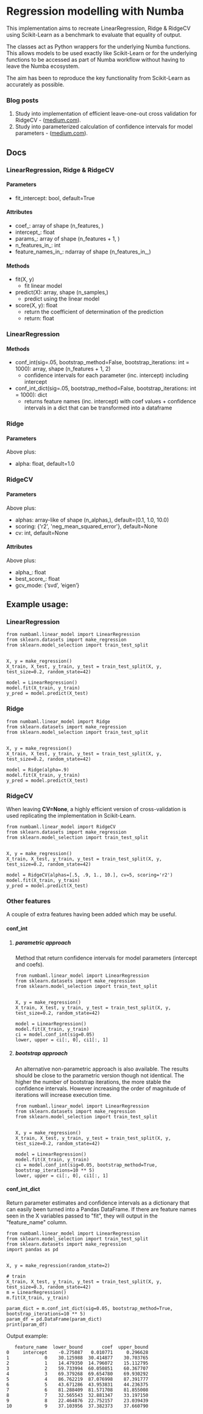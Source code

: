 # Regression modelling with Numba

This implementation aims to recreate LinearRegression, Ridge & RidgeCV using Scikit-Learn as a benchmark to evaluate that equality of output.

The classes act as Python wrappers for the underlying Numba functions. This allows models to be used
exactly like Scikit-Learn or for the underlying functions to be accessed as part of Numba workflow without having to leave the Numba ecosystem.

The aim has been to reproduce the key functionality from Scikit-Learn as accurately as possible.

### Blog posts
1. Study into implementation of efficient leave-one-out cross validation for RidgeCV - 
([medium.com](https://medium.com/@jcatankard_76170/efficient-leave-one-out-cross-validation-f1dee3b68dfe)).
2. Study into parameterized calculation of confidence intervals for model parameters - 
([medium.com](https://medium.com/@jcatankard_76170/linear-regression-parameter-confidence-intervals-228f0be5ea82)).

## Docs
### LinearRegression, Ridge & RidgeCV
#### Parameters
 - fit_intercept: bool, default=True
#### Attributes
 - coef_: array of shape (n_features, )
 - intercept_: float
 - params_: array of shape (n_features + 1, )
 - n_features_in_: int
 - feature_names_in_: ndarray of shape (n_features_in_,)
#### Methods
 - fit(X, y)
   - fit linear model
 - predict(X): array, shape (n_samples,)
   - predict using the linear model
 - score(X, y): float
   - return the coefficient of determination of the prediction
   - return: float

### LinearRegression
#### Methods
 - conf_int(sig=.05, bootstrap_method=False, bootstrap_iterations: int = 1000): array, shape (n_features + 1, 2)
   - confidence intervals for each parameter (inc. intercept) including intercept
 - conf_int_dict(sig=.05, bootstrap_method=False, bootstrap_iterations: int = 1000): dict
   - returns feature names (inc. intercept) with coef values + confidence intervals in a dict that can be transformed into a dataframe

### Ridge
#### Parameters
Above plus:
 - alpha: float, default=1.0

### RidgeCV
#### Parameters
Above plus:
 - alphas: array-like of shape (n_alphas,), default=(0.1, 1.0, 10.0)
 - scoring: {'r2', 'neg_mean_squared_error'}, default=None
 - cv: int, default=None
#### Attributes
Above plus:
 - alpha_: float
 - best_score_: float
 - gcv_mode: {‘svd’, ‘eigen’}

## Example usage:

### LinearRegression

```
from numbaml.linear_model import LinearRegression
from sklearn.datasets import make_regression
from sklearn.model_selection import train_test_split


X, y = make_regression()
X_train, X_test, y_train, y_test = train_test_split(X, y, test_size=0.2, random_state=42)

model = LinearRegression()
model.fit(X_train, y_train)
y_pred = model.predict(X_test)
```

### Ridge

```
from numbaml.linear_model import Ridge
from sklearn.datasets import make_regression
from sklearn.model_selection import train_test_split


X, y = make_regression()
X_train, X_test, y_train, y_test = train_test_split(X, y, test_size=0.2, random_state=42)

model = Ridge(alpha=.9)
model.fit(X_train, y_train)
y_pred = model.predict(X_test)
```

### RidgeCV

When leaving **CV=None**,
a highly efficient version of cross-validation is used replicating the implementation in Scikit-Learn.

```
from numbaml.linear_model import RidgeCV
from sklearn.datasets import make_regression
from sklearn.model_selection import train_test_split


X, y = make_regression()
X_train, X_test, y_train, y_test = train_test_split(X, y, test_size=0.2, random_state=42)

model = RidgeCV(alphas=[.5, .9, 1., 10.], cv=5, scoring='r2')
model.fit(X_train, y_train)
y_pred = model.predict(X_test)
```


### Other features
A couple of extra features having been added which may be useful.


#### conf_int
1. ##### parametric approach
    Method that return confidence intervals for model parameters (intercept and coefs).
    ```
    from numbaml.linear_model import LinearRegression
    from sklearn.datasets import make_regression
    from sklearn.model_selection import train_test_split
    
    
    X, y = make_regression()
    X_train, X_test, y_train, y_test = train_test_split(X, y, test_size=0.2, random_state=42)
    
    model = LinearRegression()
    model.fit(X_train, y_train)
    ci = model.conf_int(sig=0.05)
    lower, upper = ci[:, 0], ci1[:, 1]
    ```
2. ##### bootstrap approach
    An alternative non-parametric approach is also available.
    The results should be close to the parametric version though not identical.
    The higher the number of bootstrap iterations, the more stable the confidence intervals.
    However increasing the order of magnitude of iterations will increase execution time.
    ```
    from numbaml.linear_model import LinearRegression
    from sklearn.datasets import make_regression
    from sklearn.model_selection import train_test_split
    
    
    X, y = make_regression()
    X_train, X_test, y_train, y_test = train_test_split(X, y, test_size=0.2, random_state=42)
    
    model = LinearRegression()
    model.fit(X_train, y_train)
    ci = model.conf_int(sig=0.05, bootstrap_method=True, bootstrap_iterations=10 ** 5)
    lower, upper = ci[:, 0], ci1[:, 1]
    ```

#### conf_int_dict
Return parameter estimates and confidence intervals as a dictionary that can easily been turned into a Pandas DataFrame.
If there are feature names seen in the X variables passed to "fit", they will output in the "feature_name" column.
```
from numbaml.linear_model import LinearRegression
from sklearn.model_selection import train_test_split
from sklearn.datasets import make_regression
import pandas as pd


X, y = make_regression(random_state=2)

# train
X_train, X_test, y_train, y_test = train_test_split(X, y, test_size=0.3, random_state=42)
m = LinearRegression()
m.fit(X_train, y_train)

param_dict = m.conf_int_dict(sig=0.05, bootstrap_method=True, bootstrap_iterations=10 ** 5)
param_df = pd.DataFrame(param_dict)
print(param_df)
```
Output example:
```
   feature_name  lower_bound       coef  upper_bound
0     intercept    -0.275087   0.010771     0.296628
1             0    30.125988  30.414877    30.703765
2             1    14.479350  14.796072    15.112795
3             2    59.733994  60.050851    60.367707
4             3    69.379268  69.654780    69.930292
5             4    86.762219  87.076998    87.391777
6             5    43.671286  43.953831    44.236375
7             6    81.288409  81.571708    81.855008
8             7    32.565543  32.881347    33.197150
9             8    22.464876  22.752157    23.039439
10            9    37.103956  37.382373    37.660790
```
